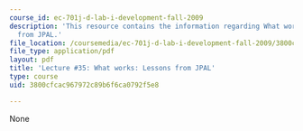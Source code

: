 ```yaml
---
course_id: ec-701j-d-lab-i-development-fall-2009
description: 'This resource contains the information regarding What works: Lessons
  from JPAL.'
file_location: /coursemedia/ec-701j-d-lab-i-development-fall-2009/3800cfcac967972c89b6f6ca0792f5e8_MITEC_701JF09_lec35_nb.pdf
file_type: application/pdf
layout: pdf
title: 'Lecture #35: What works: Lessons from JPAL'
type: course
uid: 3800cfcac967972c89b6f6ca0792f5e8

---
```

None